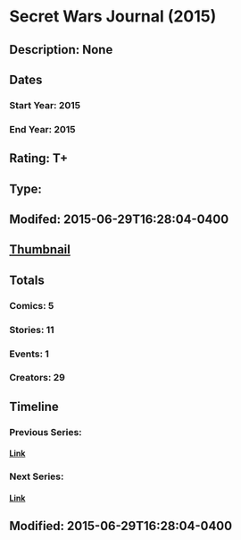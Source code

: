 # Secret Wars Journal (2015)
## Description: None
## Dates
### Start Year: 2015
### End Year: 2015
## Rating: T+
## Type: 
## Modifed: 2015-06-29T16:28:04-0400
## [Thumbnail](http://i.annihil.us/u/prod/marvel/i/mg/6/a0/5564972aea91b.jpg)
## Totals
### Comics: 5
### Stories: 11
### Events: 1
### Creators: 29
## Timeline
### Previous Series: 
#### [Link]()
### Next Series: 
#### [Link]()
## Modified: 2015-06-29T16:28:04-0400